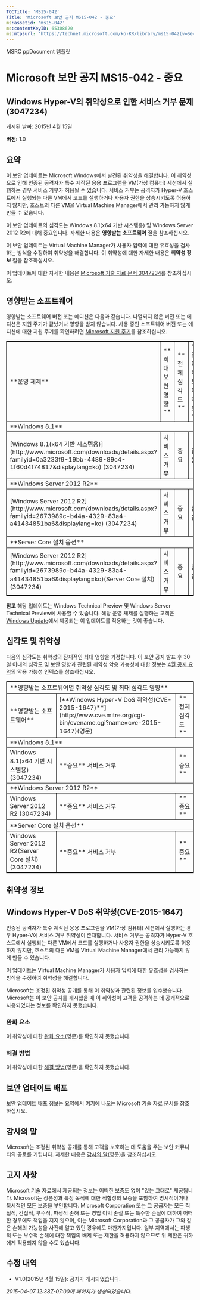 ```yaml
---
TOCTitle: 'MS15-042'
Title: 'Microsoft 보안 공지 MS15-042 - 중요'
ms:assetid: 'ms15-042'
ms:contentKeyID: 65308620
ms:mtpsurl: 'https://technet.microsoft.com/ko-KR/library/ms15-042(v=Security.10)'
---
```


MSRC ppDocument 템플릿

Microsoft 보안 공지 MS15-042 - 중요
===================================

Windows Hyper-V의 취약성으로 인한 서비스 거부 문제(3047234)
-----------------------------------------------------------

게시된 날짜: 2015년 4월 15일

**버전:** 1.0

요약
----

<span id="sectionToggle0"></span>
이 보안 업데이트는 Microsoft Windows에서 발견된 취약성을 해결합니다. 이 취약성으로 인해 인증된 공격자가 특수 제작된 응용 프로그램을 VM(가상 컴퓨터) 세션에서 실행하는 경우 서비스 거부가 허용될 수 있습니다. 서비스 거부는 공격자가 Hyper-V 호스트에서 실행되는 다른 VM에서 코드를 실행하거나 사용자 권한을 상승시키도록 허용하지 않지만, 호스트의 다른 VM을 Virtual Machine Manager에서 관리 가능하지 않게 만들 수 있습니다.

이 보안 업데이트의 심각도는 Windows 8.1(x64 기반 시스템용) 및 Windows Server 2012 R2에 대해 중요입니다. 자세한 내용은 **영향받는 소프트웨어** 절을 참조하십시오.

이 보안 업데이트는 Virtual Machine Manager가 사용자 입력에 대한 유효성을 검사하는 방식을 수정하여 취약성을 해결합니다. 이 취약성에 대한 자세한 내용은 **취약성 정보** 절을 참조하십시오.

<span id="KBArticle"></span>
이 업데이트에 대한 자세한 내용은 [Microsoft 기술 자료 문서 3047234](https://support.microsoft.com/ko-kr/kb/3047234)를 참조하십시오.

영향받는 소프트웨어
-------------------

<span id="sectionToggle1"></span>
영향받는 소프트웨어 버전 또는 에디션은 다음과 같습니다. 나열되지 않은 버전 또는 에디션은 지원 주기가 끝났거나 영향을 받지 않습니다. 사용 중인 소프트웨어 버전 또는 에디션에 대한 지원 주기를 확인하려면 [Microsoft 지원 주기](http://go.microsoft.com/fwlink/?linkid=21742)를 참조하십시오.

 
<table style="border:1px solid black;">
<tr>
<td style="border:1px solid black;">
**운영 체제**

</td>
<td style="border:1px solid black;">
**최대 보안 영향**

</td>
<td style="border:1px solid black;">
**전체 심각도**

</td>
<td style="border:1px solid black;">
**업데이트 대체됨**

</td>
</tr>
<tr>
<td style="border:1px solid black;" colspan="4">
**Windows 8.1**

</td>
</tr>
<tr>
<td style="border:1px solid black;">
[Windows 8.1(x64 기반 시스템용)](http://www.microsoft.com/downloads/details.aspx?familyid=0a3233f9-19bb-4489-89c4-1f60d4f74817&displaylang=ko)  
(3047234)

</td>
<td style="border:1px solid black;">
서비스 거부

</td>
<td style="border:1px solid black;">
중요

</td>
<td style="border:1px solid black;">
없음

</td>
</tr>
<tr>
<td style="border:1px solid black;" colspan="4">
**Windows Server 2012 R2**

</td>
</tr>
<tr>
<td style="border:1px solid black;">
[Windows Server 2012 R2](http://www.microsoft.com/downloads/details.aspx?familyid=2673989c-b44a-4329-83a4-a41434851ba6&displaylang=ko)  
(3047234)

</td>
<td style="border:1px solid black;">
서비스 거부

</td>
<td style="border:1px solid black;">
중요

</td>
<td style="border:1px solid black;">
없음

</td>
</tr>
<tr>
<td style="border:1px solid black;" colspan="4">
**Server Core 설치 옵션**

</td>
</tr>
<tr>
<td style="border:1px solid black;">
[Windows Server 2012 R2](http://www.microsoft.com/downloads/details.aspx?familyid=2673989c-b44a-4329-83a4-a41434851ba6&displaylang=ko)(Server Core 설치)  
(3047234)

</td>
<td style="border:1px solid black;">
서비스 거부

</td>
<td style="border:1px solid black;">
중요

</td>
<td style="border:1px solid black;">
없음

</td>
</tr>
</table>
 
**참고** 해당 업데이트는 Windows Technical Preview 및 Windows Server Technical Preview에 사용할 수 있습니다. 해당 운영 체제를 실행하는 고객은 [Windows Update](http://update.microsoft.com/microsoftupdate/v6/vistadefault.aspx?ln=ko-kr)에서 제공되는 이 업데이트를 적용하는 것이 좋습니다.

심각도 및 취약성
----------------

<span id="sectionToggle2"></span>
다음의 심각도는 취약성의 잠재적인 최대 영향을 가정합니다. 이 보안 공지 발표 후 30일 이내의 심각도 및 보안 영향과 관련된 취약성 악용 가능성에 대한 정보는 [4월 공지 요약](https://technet.microsoft.com/ko-kr/library/security/ms15-apr)의 악용 가능성 인덱스를 참조하십시오.

 
<table style="border:1px solid black;">
<tr>
<td style="border:1px solid black;" colspan="3">
**영향받는 소프트웨어별 취약성 심각도 및 최대 심각도 영향**

</td>
</tr>
<tr>
<td style="border:1px solid black;">
**영향받는 소프트웨어**

</td>
<td style="border:1px solid black;">
[**Windows Hyper-V DoS 취약성(CVE-2015-1647)**](http://www.cve.mitre.org/cgi-bin/cvename.cgi?name=cve-2015-1647)(영문)

</td>
<td style="border:1px solid black;">
**전체 심각도**

</td>
</tr>
<tr>
<td style="border:1px solid black;" colspan="3">
**Windows 8.1**

</td>
</tr>
<tr>
<td style="border:1px solid black;">
Windows 8.1(x64 기반 시스템용)  
(3047234)

</td>
<td style="border:1px solid black;">
**중요**  
서비스 거부

</td>
<td style="border:1px solid black;">
**중요**

</td>
</tr>
<tr>
<td style="border:1px solid black;" colspan="3">
**Windows Server 2012 R2**

</td>
</tr>
<tr>
<td style="border:1px solid black;">
Windows Server 2012 R2  
(3047234)

</td>
<td style="border:1px solid black;">
**중요**  
서비스 거부

</td>
<td style="border:1px solid black;">
**중요**

</td>
</tr>
<tr>
<td style="border:1px solid black;" colspan="3">
**Server Core 설치 옵션**

</td>
</tr>
<tr>
<td style="border:1px solid black;">
Windows Server 2012 R2(Server Core 설치)  
(3047234)

</td>
<td style="border:1px solid black;">
**중요**  
서비스 거부

</td>
<td style="border:1px solid black;">
**중요**

</td>
</tr>
</table>
 

취약성 정보
-----------

<span id="sectionToggle3"></span>
Windows Hyper-V DoS 취약성(CVE-2015-1647)
-----------------------------------------

인증된 공격자가 특수 제작된 응용 프로그램을 VM(가상 컴퓨터) 세션에서 실행하는 경우 Hyper-V에 서비스 거부 취약성이 존재합니다. 서비스 거부는 공격자가 Hyper-V 호스트에서 실행되는 다른 VM에서 코드를 실행하거나 사용자 권한을 상승시키도록 허용하지 않지만, 호스트의 다른 VM을 Virtual Machine Manager에서 관리 가능하지 않게 만들 수 있습니다.

이 업데이트는 Virtual Machine Manager가 사용자 입력에 대한 유효성을 검사하는 방식을 수정하여 취약성을 해결합니다.

Microsoft는 조정된 취약성 공개를 통해 이 취약성과 관련된 정보를 입수했습니다. Microsoft는 이 보안 공지를 게시했을 때 이 취약성이 고객을 공격하는 데 공개적으로 사용되었다는 정보를 확인하지 못했습니다.

### 완화 요소

이 취약성에 대한 [완화 요소](https://technet.microsoft.com/ko-kr/library/security/dn848375.aspx)(영문)를 확인하지 못했습니다.

### 해결 방법

이 취약성에 대한 [해결 방법](https://technet.microsoft.com/ko-kr/library/security/dn848375.aspx)(영문)을 확인하지 못했습니다.

보안 업데이트 배포
------------------

<span id="sectionToggle4"></span>
보안 업데이트 배포 정보는 요약에서 [여기](#kbarticle)에 나오는 Microsoft 기술 자료 문서를 참조하십시오.

감사의 말
---------

<span id="sectionToggle5"></span>
Microsoft는 조정된 취약성 공개를 통해 고객을 보호하는 데 도움을 주는 보안 커뮤니티의 공로를 기립니다. 자세한 내용은 [감사의 말](https://technet.microsoft.com/ko-kr/library/security/dn903755.aspx)(영문)을 참조하십시오.

고지 사항
---------

<span id="sectionToggle6"></span>
Microsoft 기술 자료에서 제공되는 정보는 어떠한 보증도 없이 "있는 그대로" 제공됩니다. Microsoft는 상품성과 특정 목적에 대한 적합성의 보증을 포함하여 명시적이거나 묵시적인 모든 보증을 부인합니다. Microsoft Corporation 또는 그 공급자는 모든 직접적, 간접적, 부수적, 파생적 손해 또는 영업 이익 손실 또는 특수한 손실에 대하여 어떠한 경우에도 책임을 지지 않으며, 이는 Microsoft Corporation과 그 공급자가 그와 같은 손해의 가능성을 사전에 알고 있던 경우에도 마찬가지입니다. 일부 지역에서는 파생적 또는 부수적 손해에 대한 책임의 배제 또는 제한을 허용하지 않으므로 위 제한은 귀하에게 적용되지 않을 수도 있습니다.

수정 내역
---------

<span id="sectionToggle7"></span>
-   V1.0(2015년 4월 15일): 공지가 게시되었습니다.

*2015-04-07 12:38Z-07:00에 페이지가 생성되었습니다.*
